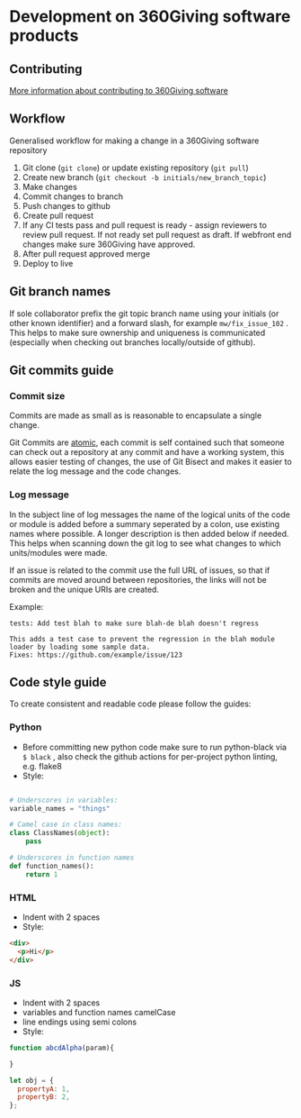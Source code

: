 # Development on 360Giving software products

## Contributing 

[More information about contributing to 360Giving software](https://www.threesixtygiving.org/data/using-the-data/technical-users/#Contributing_to_360Giving_software)

## Workflow
Generalised workflow for making a change in a 360Giving software repository

1. Git clone (`git clone`) or update existing repository (`git pull`)
2. Create new branch (`git checkout -b initials/new_branch_topic`)
3. Make changes
4. Commit changes to branch
5. Push changes to github
6. Create pull request
7. If any CI tests pass and pull request is ready - assign reviewers to review pull request. If not ready set pull request as draft. If webfront end changes make sure 360Giving have approved.
8. After pull request approved merge
9. Deploy to live

## Git branch names
If sole collaborator prefix the git topic branch name using your initials (or other known identifier) and a forward slash, for example `mw/fix_issue_102` . This helps to make sure ownership and uniqueness is communicated (especially when checking out branches locally/outside of github).

## Git commits guide

### Commit size
Commits are made as small as is reasonable to encapsulate a single change.

Git Commits are [atomic](https://en.wikipedia.org/wiki/Atomic_commit#Revision_control), each commit is self contained such that someone can check out a repository at any commit and have a working system, this allows easier testing of changes, the use of Git Bisect and makes it easier to relate the log message and the code changes.

### Log message
In the subject line of log messages the name of the logical units of the code or module is added before a summary seperated by a colon, use existing names where possible. A longer description is then added below if needed. This helps when scanning down the git log to see what changes to which units/modules were made.

If an issue is related to the commit use the full URL of issues, so that if commits are moved around between repositories, the links will not be broken and the unique URIs are created.

Example:

```
tests: Add test blah to make sure blah-de blah doesn't regress

This adds a test case to prevent the regression in the blah module loader by loading some sample data.
Fixes: https://github.com/example/issue/123
```

## Code style guide

To create consistent and readable code please follow the guides:

### Python
- Before committing new python code make sure to run python-black via `$ black` , also check the github actions for per-project python linting, e.g. flake8 
- Style:
```python

# Underscores in variables:
variable_names = "things"

# Camel case in class names:
class ClassNames(object):
    pass

# Underscores in function names
def function_names():
    return 1
```

### HTML
- Indent with 2 spaces
- Style:
```html
<div>
  <p>Hi</p>
</div>
```

### JS
- Indent with 2 spaces
- variables and function names camelCase
- line endings using semi colons
- Style:
```js
function abcdAlpha(param){

}

let obj = {
  propertyA: 1,
  propertyB: 2,
};
```

 

